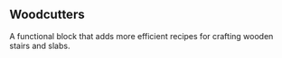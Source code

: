 ## Woodcutters

A functional block that adds more efficient recipes for crafting wooden stairs and slabs.